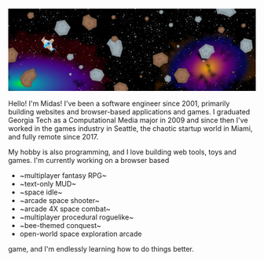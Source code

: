 <!-- ![](https://eyeofmidas.com/images/adrift.png) -->
![Damaged ship drifting in an asteroid field with a starfield and nebula in the background](https://github.com/EyeOfMidas/eyeofmidas/blob/master/space_shooter_header.png?raw=true)

Hello! I'm Midas! I've been a software engineer since 2001, primarily building websites and browser-based applications and games. I graduated Georgia Tech as a Computational Media major in 2009 and since then I've worked in the games industry in Seattle, the chaotic startup world in Miami, and fully remote since 2017.

My hobby is also programming, and I love building web tools, toys and games. I'm currently working on a browser based 
 * ~multiplayer fantasy RPG~
 * ~text-only MUD~
 * ~space idle~
 * ~arcade space shooter~
 * ~arcade 4X space combat~
 * ~multiplayer procedural roguelike~
 * ~bee-themed conquest~
 * open-world space exploration arcade
 
 game, and I'm endlessly learning how to do things better.
